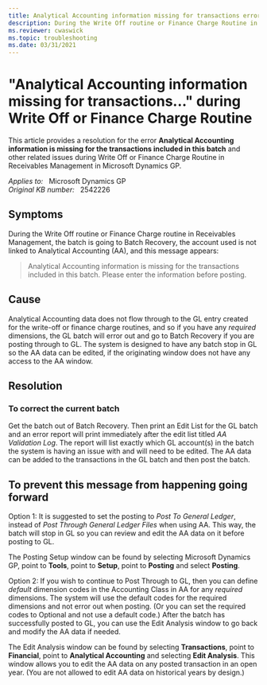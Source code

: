 ```yaml
---
title: Analytical Accounting information missing for transactions error
description: During the Write Off routine or Finance Charge Routine in Receivables Management, the batch is going to Batch Recovery, the account used is not linked to Analytical Accounting. Provides a resolution.
ms.reviewer: cwaswick
ms.topic: troubleshooting
ms.date: 03/31/2021
---
```

# "Analytical Accounting information missing for transactions..." during Write Off or Finance Charge Routine

This article provides a resolution for the error **Analytical Accounting information is missing for the transactions included in this batch** and other related issues during Write Off or Finance Charge Routine in Receivables Management in Microsoft Dynamics GP.

_Applies to:_ &nbsp; Microsoft Dynamics GP  
_Original KB number:_ &nbsp; 2542226

## Symptoms

During the Write Off routine or Finance Charge routine in Receivables Management, the batch is going to Batch Recovery, the account used is not linked to Analytical Accounting (AA), and this message appears:

> Analytical Accounting information is missing for the transactions included in this batch. Please enter the information before posting.

## Cause

Analytical Accounting data does not flow through to the GL entry created for the write-off or finance charge routines, and so if you have any *required* dimensions, the GL batch will error out and go to Batch Recovery if you are posting through to GL. The system is designed to have any batch stop in GL so the AA data can be edited, if the originating window does not have any access to the AA window.

## Resolution

### To correct the current batch

Get the batch out of Batch Recovery. Then print an Edit List for the GL batch and an error report will print immediately after the edit list titled *AA Validation Log*. The report will list exactly which GL account(s) in the batch the system is having an issue with and will need to be edited. The AA data can be added to the transactions in the GL batch and then post the batch.

## To prevent this message from happening going forward

Option 1: It is suggested to set the posting to *Post To General Ledger*, instead of *Post Through General Ledger Files* when using AA. This way, the batch will stop in GL so you can review and edit the AA data on it before posting to GL.

The Posting Setup window can be found by selecting Microsoft Dynamics GP, point to **Tools**, point to **Setup**, point to **Posting** and select **Posting**.

Option 2: If you wish to continue to Post Through to GL, then you can define *default* dimension codes in the Accounting Class in AA for any *required* dimensions. The system will use the default codes for the required dimensions and not error out when posting. (Or you can set the required codes to Optional and not use a default code.) After the batch has successfully posted to GL, you can use the Edit Analysis window to go back and modify the AA data if needed.

The Edit Analysis window can be found by selecting **Transactions**, point to **Financial**, point to **Analytical Accounting** and selecting **Edit Analysis**. This window allows you to edit the AA data on any posted transaction in an open year. (You are not allowed to edit AA data on historical years by design.)
